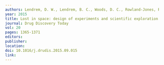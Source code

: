 ```yaml
---
authors: Lendrem, D. W., Lendrem, B. C., Woods, D. C., Rowland-Jones, R., Burke, M., Chatfield, M., Isaacs, J. D. and Owen, M. R. 
year: 2015 
title: Lost in space: design of experiments and scientific exploration in a Hogarth universe 
journal: Drug Discovery Today 
vol: 20 
pages: 1365-1371 
editors: 
publisher: 
location: 
doi: 10.1016/j.drudis.2015.09.015 
link: 
---
```

 
